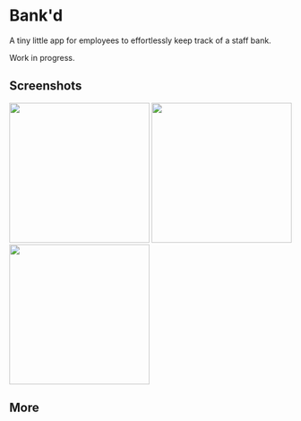 # Bank'd
A tiny little app for employees to effortlessly keep track of a staff bank.

Work in progress.

## Screenshots

<img src="/../screenshots/screens/screen1.png?raw=true" width="250" />
<img src="/../screenshots/screens/screen2.png?raw=true" width="250" />
<img src="/../screenshots/screens/screen3.png?raw=true" width="250" />

## More

